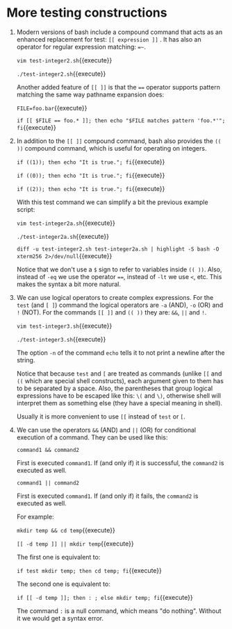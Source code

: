 # More testing constructions

1. Modern versions of bash include a compound command that acts as an
   enhanced replacement for test: `[[ expression ]]` . It has also an
   operator for regular expression matching: `=~`.

   `vim test-integer2.sh`{{execute}}

   `./test-integer2.sh`{{execute}}
   
   Another added feature of `[[ ]]` is that the `==` operator supports
   pattern matching the same way pathname expansion does:
   
   `FILE=foo.bar`{{execute}}
   
   `if [[ $FILE == foo.* ]]; then echo "$FILE matches pattern 'foo.*'"; fi`{{execute}}
   
2. In addition to the `[[ ]]` compound command, bash also provides the
   `(( ))` compound command, which is useful for operating on integers.
   
   `if ((1)); then echo "It is true."; fi`{{execute}}
   
   `if ((0)); then echo "It is true."; fi`{{execute}}

   `if ((2)); then echo "It is true."; fi`{{execute}}
   
   With this test command we can simplify a bit the previous example
   script:
   
   `vim test-integer2a.sh`{{execute}}

   `./test-integer2a.sh`{{execute}}
   
   `diff -u test-integer2.sh test-integer2a.sh | highlight -S bash -O xterm256 2>/dev/null`{{execute}}
   
   Notice that we don't use a `$` sign to refer to variables inside
   `(( ))`. Also, instead of `-eq` we use the operator `==`, instead
   of `-lt` we use `<`, etc. This makes the syntax a bit more natural.

3. We can use logical operators to create complex expressions. For the
   `test` (and `[ ]`) command the logical operators are `-a` (AND),
   `-o` (OR) and `!` (NOT). For the commands `[[ ]]` and `(( ))` they
   are: `&&`, `||` and `!`.

   `vim test-integer3.sh`{{execute}}

   `./test-integer3.sh`{{execute}}
   
   The option `-n` of the command `echo` tells it to not print a
   newline after the string.
   
   Notice that because `test` and `[` are treated as commands (unlike
   `[[` and `((` which are special shell constructs), each argument
   given to them has to be separated by a space. Also, the parentheses
   that group logical expressions have to be escaped like this: `\(`
   and `\)`, otherwise shell will interpret them as something else
   (they have a special meaning in shell).
   
   Usually it is more convenient to use `[[` instead of `test` or `[`.
   
4. We can use the operators `&&` (AND) and `||` (OR) for conditional
   execution of a command. They can be used like this:
   
   `command1 && command2`
   
   First is executed `command1`. If (and only if) it is successful,
   the `command2` is executed as well.
   
   `command1 || command2`
   
   First is executed `command1`. If (and only if) it fails, the
   `command2` is executed as well.
   
   For example:
   
   `mkdir temp && cd temp`{{execute}}
   
   `[[ -d temp ]] || mkdir temp`{{execute}}

   The first one is equivalent to:
   
   `if test mkdir temp; then cd temp; fi`{{execute}}
   
   The second one is equivalent to:
   
   `if [[ -d temp ]]; then : ; else mkdir temp; fi`{{execute}}
   
   The command `:` is a null command, which means "do
   nothing". Without it we would get a syntax error.
